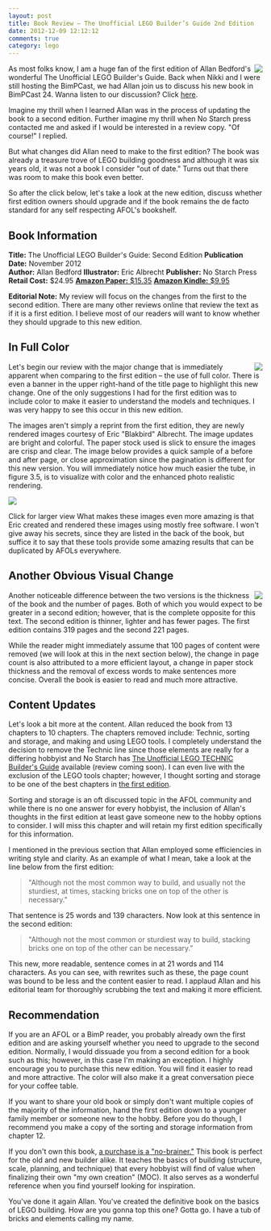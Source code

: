```yaml
---
layout: post
title: Book Review – The Unofficial LEGO Builder’s Guide 2nd Edition
date: 2012-12-09 12:12:12
comments: true
category: lego
---
```


<img src="http://3.bp.blogspot.com/-PmxKja42FPM/UMUCGXYfaQI/AAAAAAABExA/EMH2na1uhV8/s200/BimP+Book+Review+Graphic.png" align="right" />As most folks know, I am a huge fan of the first edition of Allan Bedford's wonderful The Unofficial LEGO Builder's Guide. Back when Nikki and I were still hosting the BimPCast, we had Allan join us to discuss his new book in BimPCast 24. Wanna listen to our discussion? Click [here][2].

Imagine my thrill when I learned Allan was in the process of updating the book to a second edition. Further imagine my thrill when No Starch press contacted me and asked if I would be interested in a review copy. "Of course!" I replied.

But what changes did Allan need to make to the first edition? The book was already a treasure trove of LEGO building goodness and although it was six years old, it was not a book I consider "out of date." Turns out that there was room to make this book even better.

So after the click below, let's take a look at the new edition, discuss whether first edition owners should upgrade and if the book remains the de facto standard for any self respecting AFOL's bookshelf.

## Book Information

__Title:__ The Unofficial LEGO Builder's Guide: Second Edition 
__Publication Date:__ November 2012  
__Author:__ Allan Bedford
__Illustrator:__ Eric Albrecht
__Publisher:__ No Starch Press
__Retail Cost:__ $24.95
[__Amazon Paper:__ $15.35][3]
[__Amazon Kindle:__ $9.95][4]

__Editorial Note:__ My review will focus on the changes from the first to the second edition. There are many other reviews online that review the text as if it is a first edition. I believe most of our readers will want to know whether they should upgrade to this new edition.

## In Full Color
<img src="http://4.bp.blogspot.com/-6srvFQEblxM/UMUC4PkMAGI/AAAAAAABExQ/y-fO5dFz-_g/s1600/Screen+Shot+2012-12-09+at+4.28.38+PM.png" align="right" />Let's begin our review with the major change that is immediately apparent when comparing to the first edition – the use of full color. There is even a banner in the upper right-hand of the title page to highlight this new change. One of the only suggestions I had for the first edition was to include color to make it easier to understand the models and techniques. I was very happy to see this occur in this new edition.

The images aren't simply a reprint from the first edition, they are newly rendered images courtesy of Eric "Blakbird" Albrecht. The image updates are bright and colorful. The paper stock used is slick to ensure the images are crisp and clear. The image below provides a quick sample of a before and after page, or close approximation since the pagination is different for this new version. You will immediately notice how much easier the tube, in figure 3.5, is to visualize with color and the enhanced photo realistic rendering.

![][6]

Click for larger view
What makes these images even more amazing is that Eric created and rendered these images using mostly free software. I won't give away his secrets, since they are listed in the back of the book, but suffice it to say that these tools provide some amazing results that can be duplicated by AFOLs everywhere.

## Another Obvious Visual Change

<img src="http://4.bp.blogspot.com/-xNCEBcOOXlA/UMUCP10ub1I/AAAAAAABExI/-KYjgvniO5A/s320/Book+Thickness+Comparison.png" align="right" />Another noticeable difference between the two versions is the thickness of the book and the number of pages. Both of which you would expect to be greater in a second edition; however, that is the complete opposite for this text. The second edition is thinner, lighter and has fewer pages. The first edition contains 319 pages and the second 221 pages.

While the reader might immediately assume that 100 pages of content were removed (we will look at this in the next section below), the change in page count is also attributed to a more efficient layout, a change in paper stock thickness and the removal of excess words to make sentences more concise. Overall the book is easier to read and much more attractive.

## Content Updates

Let's look a bit more at the content. Allan reduced the book from 13 chapters to 10 chapters. The chapters removed include: Technic, sorting and storage, and making and using LEGO tools. I completely understand the decision to remove the Technic line since those elements are really for a differing hobbyist and No Starch has [The Unofficial LEGO TECHNIC Builder's Guide][8] available (review coming soon). I can even live with the exclusion of the LEGO tools chapter; however, I thought sorting and storage to be one of the best chapters in [the first edition][9].

Sorting and storage is an oft discussed topic in the AFOL community and while there is no one answer for every hobbyist, the inclusion of Allan's thoughts in the first edition at least gave someone new to the hobby options to consider. I will miss this chapter and will retain my first edition specifically for this information.

I mentioned in the previous section that Allan employed some efficiencies in writing style and clarity. As an example of what I mean, take a look at the line below from the first edition:

> "Although not the most common way to build, and usually not the sturdiest, at times, stacking bricks one on top of the other is necessary."

That sentence is 25 words and 139 characters. Now look at this sentence in the second edition:

> "Although not the most common or sturdiest way to build, stacking bricks one on top of the other can be necessary."

This new, more readable, sentence comes in at 21 words and 114 characters. As you can see, with rewrites such as these, the page count was bound to be less and the content easier to read. I applaud Allan and his editorial team for thoroughly scrubbing the text and making it more efficient.

## Recommendation
If you are an AFOL or a BimP reader, you probably already own the first edition and are asking yourself whether you need to upgrade to the second edition. Normally, I would dissuade you from a second edition for a book such as this; however, in this case I'm making an exception. I highly encourage you to purchase this new edition. You will find it easier to read and more attractive. The color will also make it a great conversation piece for your coffee table.

If you want to share your old book or simply don't want multiple copies of the majority of the information, hand the first edition down to a younger family member or someone new to the hobby. Before you do though, I recommend you make a copy of the sorting and storage information from chapter 12.

If you don't own this book, [a purchase is a "no-brainer."][3] This book is perfect for the old and new builder alike. It teaches the basics of building (structure, scale, planning, and technique) that every hobbyist will find of value when finalizing their own "my own creation" (MOC). It also serves as a wonderful reference when you find yourself looking for inspiration.

You've done it again Allan. You've created the definitive book on the basics of LEGO building. How are you gonna top this one? Gotta go. I have a tub of bricks and elements calling my name.

[2]: http://goo.gl/JMFZS
[3]: http://goo.gl/F8Nou
[4]: http://goo.gl/0zsrU
[6]: http://1.bp.blogspot.com/-SNwSBpiesfg/UMUF9fVhucI/AAAAAAABExg/Ryix_vH6ZqQ/s640/BW-Color+Comparison.png
[8]: http://goo.gl/OataZ
[9]: https://www.amazon.com/dp/1593270542/ref=as_li_ss_til?tag=bricinmypockb-20&camp=0&creative=0&linkCode=as4&creativeASIN=1593270542&adid=12N7PPCN8KKXDVAVMZ5G&
  
